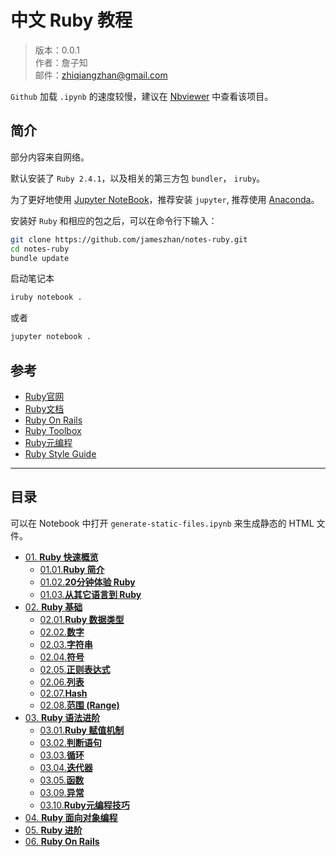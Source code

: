 
# 中文 Ruby 教程

> 版本：0.0.1<br>
> 作者：詹子知<br>
> 邮件：zhiqiangzhan@gmail.com <br />

`Github` 加载 `.ipynb` 的速度较慢，建议在 [Nbviewer](http://nbviewer.jupyter.org/github/jameszhan/notes-ruby/tree/master/index.ipynb) 中查看该项目。


## 简介

部分内容来自网络。

默认安装了 `Ruby 2.4.1`，以及相关的第三方包 `bundler`， `iruby`。

为了更好地使用 [Jupyter NoteBook](http://nbviewer.jupyter.org/)，推荐安装 `jupyter`, 推荐使用 [Anaconda](https://www.anaconda.com/download/)。


安装好 `Ruby` 和相应的包之后，可以在命令行下输入：

```bash
git clone https://github.com/jameszhan/notes-ruby.git
cd notes-ruby
bundle update
```

启动笔记本

```bash
iruby notebook .
```

或者

```bash
jupyter notebook .
```

## 参考
- [Ruby官网](https://www.ruby-lang.org)
- [Ruby文档](http://ruby-doc.org/)
- [Ruby On Rails](http://rubyonrails.org/)
- [Ruby Toolbox](https://www.ruby-toolbox.com/)
- [Ruby元编程](https://www.amazon.cn/dp/B013QMKP80/ref=sr_1_1?ie=UTF8&qid=1519613945&sr=8-1&keywords=ruby+%E5%85%83%E7%BC%96%E7%A8%8B)
- [Ruby Style Guide](https://github.com/JuanitoFatas/ruby-style-guide/blob/master/README-zhCN.md)

----

## 目录

可以在 Notebook 中打开 `generate-static-files.ipynb` 来生成静态的 HTML 文件。

- [01. **Ruby 快速概览**](01-ruby-overview)
	- [01.01.**Ruby 简介**](01-ruby-overview/01.01-ruby-overview.ipynb)
	- [01.02.**20分钟体验 Ruby**](01-ruby-overview/01.02-ruby-in-20-minutes.ipynb)
	- [01.03.**从其它语言到 Ruby**](01-ruby-overview/01.03-ruby-from-other-languages.ipynb)
- [02. **Ruby 基础**](02-ruby-basics)
	- [02.01.**Ruby 数据类型**](02-ruby-basics/02.01-types.ipynb)
	- [02.02.**数字**](02-ruby-basics/02.02-numbers.ipynb)
	- [02.03.**字符串**](02-ruby-basics/02.03-strings.ipynb)
	- [02.04.**符号**](02-ruby-basics/02.04-symbols.ipynb)
	- [02.05.**正则表达式**](02-ruby-basics/02.05-regular-expression.ipynb)
	- [02.06.**列表**](02-ruby-basics/02.06-arrays.ipynb)
	- [02.07.**Hash**](02-ruby-basics/02.07-hashes.ipynb)
	- [02.08.**范围 (Range)**](02-ruby-basics/02.08-ranges.ipynb)
- [03. **Ruby 语法进阶**](03-ruby-syntax)
	- [03.01.**Ruby 赋值机制**](03-ruby-syntax/03.01-assignment-statements.ipynb)
	- [03.02.**判断语句**](03-ruby-syntax/03.02-conditional-statements.ipynb)
	- [03.03.**循环**](03-ruby-syntax/03.03-loop-statements.ipynb)
	- [03.04.**迭代器**](03-ruby-syntax/03.04-iterators.ipynb)
	- [03.05.**函数**](03-ruby-syntax/03.05-functions.ipynb)
	- [03.09.**异常**](03-ruby-syntax/03.09-exceptions.ipynb)
	- [03.10.**Ruby元编程技巧**](03-ruby-syntax/03.10-ruby-meta-programming.ipynb)
- [04. **Ruby 面向对象编程**](04-ruby-oop)
- [05. **Ruby 进阶**](05-ruby-advanced)
- [06. **Ruby On Rails**](06-ruby-on-rails)
